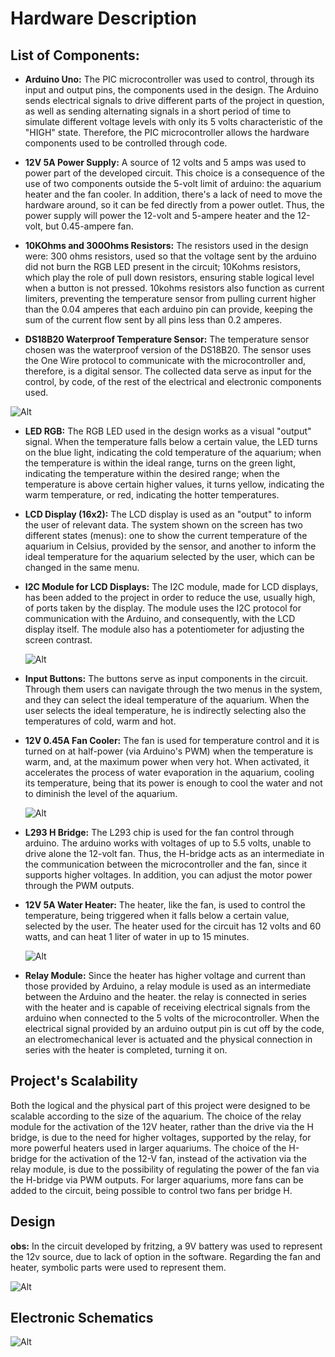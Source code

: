 # Hardware Description

## List of Components:

- **Arduino Uno:**
    The PIC microcontroller was used to control, through its input and output pins, the components used in the design. The Arduino sends electrical signals to drive different parts of the project in question, as well as sending alternating signals in a short period of time to simulate different voltage levels with only its 5 volts characteristic of the "HIGH" state. Therefore, the PIC microcontroller allows the hardware components used to be controlled through code.
    
- **12V 5A Power Supply:**
  A source of 12 volts and 5 amps was used to power part of the developed circuit. This choice is a consequence of the use of two components outside the 5-volt limit of arduino: the aquarium heater and the fan cooler. In addition, there's a lack of need to move the hardware around, so it can be fed directly from a power outlet. Thus, the power supply will power the 12-volt and 5-ampere heater and the 12-volt, but 0.45-ampere fan.
  
- **10KOhms and 300Ohms Resistors:** 
  The resistors used in the design were: 300 ohms resistors, used so that the voltage sent by the arduino did not burn the RGB LED present in the circuit; 10Kohms resistors, which play the role of pull down resistors, ensuring stable logical level when a button is not pressed. 10kohms resistors also function as current limiters, preventing the temperature sensor from pulling current higher than the 0.04 amperes that each arduino pin can provide, keeping the sum of the current flow sent by all pins less than 0.2 amperes.
  
- **DS18B20 Waterproof Temperature Sensor:**
 The temperature sensor chosen was the waterproof version of the DS18B20. The sensor uses the One Wire protocol to communicate with the microcontroller and, therefore, is a digital sensor. The collected data serve as input for the control, by code, of the rest of the electrical and electronic components used.
  
 ![Alt](https://github.com/begalv/mackenzie-projeto-TermostatoAquario/blob/master/docs/Hardware/images/sensor.jpg)
  
- **LED RGB:** 
  The RGB LED used in the design works as a visual "output" signal. When the temperature falls below a certain value, the LED turns on the blue light, indicating the cold temperature of the aquarium; when the temperature is within the ideal range, turns on the green light, indicating the temperature within the desired range; when the temperature is above certain higher values, it turns yellow, indicating the warm temperature, or red, indicating the hotter temperatures.
  
- **LCD Display (16x2):**
 The LCD display is used as an "output" to inform the user of relevant data. The system shown on the screen has two different states (menus): one to show the current temperature of the aquarium in Celsius, provided by the sensor, and another to inform the ideal temperature for the aquarium selected by the user, which can be changed in the same menu.

- **I2C Module for LCD Displays:** 
  The I2C module, made for LCD displays, has been added to the project in order to reduce the use, usually high, of ports taken by the display. The module uses the I2C protocol for communication with the Arduino, and consequently, with the LCD display itself. The module also has a potentiometer for adjusting the screen contrast.
  
   ![Alt](https://github.com/begalv/mackenzie-projeto-PCCooler/blob/master/docs/Hardware/images/i2c.jpg)

- **Input Buttons:**
  The buttons serve as input components in the circuit. Through them users can navigate through the two menus in the system, and they can select the ideal temperature of the aquarium. When the user selects the ideal temperature, he is indirectly selecting also the temperatures of cold, warm and hot.

- **12V 0.45A Fan Cooler:**
  The fan is used for temperature control and it is turned on at half-power (via Arduino's PWM) when the temperature is warm, and, at the maximum power when very hot. When activated, it accelerates the process of water evaporation in the aquarium, cooling its temperature, being that its power is enough to cool the water and not to diminish the level of the aquarium.
  
  ![Alt](https://github.com/begalv/mackenzie-projeto-PCCooler/blob/master/docs/Hardware/images/cooler.jpg)

- **L293 H Bridge:**
  The L293 chip is used for the fan control through arduino. The arduino works with voltages of up to 5.5 volts, unable to drive alone the 12-volt fan. Thus, the H-bridge acts as an intermediate in the communication between the microcontroller and the fan, since it supports higher voltages. In addition, you can adjust the motor power through the PWM outputs.

- **12V 5A Water Heater:**
  The heater, like the fan, is used to control the temperature, being triggered when it falls below a certain value, selected by the user. The heater used for the circuit has 12 volts and 60 watts, and can heat 1 liter of water in up to 15 minutes.
  
  ![Alt](https://github.com/begalv/mackenzie-projeto-PCCooler/blob/master/docs/Hardware/images/aquecedor.jpg)

- **Relay Module:**
  Since the heater has higher voltage and current than those provided by Arduino, a relay module is used as an intermediate between the Arduino and the heater. the relay is connected in series with the heater and is capable of receiving electrical signals from the arduino when connected to the 5 volts of the microcontroller. When the electrical signal provided by an arduino output pin is cut off by the code, an electromechanical lever is actuated and the physical connection in series with the heater is completed, turning it on. 
  
## Project's Scalability
  Both the logical and the physical part of this project were designed to be scalable according to the size of the aquarium. The choice of the relay module for the activation of the 12V heater, rather than the drive via the H bridge, is due to the need for higher voltages, supported by the relay, for more powerful heaters used in larger aquariums. The choice of the H-bridge for the activation of the 12-V fan, instead of the activation via the relay module, is due to the possibility of regulating the power of the fan via the H-bridge via PWM outputs. For larger aquariums, more fans can be added to the circuit, being possible to control two fans per bridge H.
  
## Design

**obs:**
   In the circuit developed by fritzing, a 9V battery was used to represent the 12v source, due to lack of option in the software. Regarding the fan and heater, symbolic parts were used to represent them.
   
![Alt](https://github.com/begalv/mackenzie-projeto-PCCooler/blob/master/docs/Hardware/images/fritzing.jpg)

## Electronic Schematics

![Alt](https://github.com/begalv/mackenzie-projeto-PCCooler/blob/master/docs/Hardware/images/circ.jpg)



